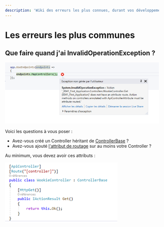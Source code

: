 ```yaml
---
description: 'Wiki des erreurs les plus connues, durant vos développements d''application'
---
```


# Les erreurs les plus communes

## Que faire quand j'ai InvalidOperationException ?

![](../../.gitbook/assets/image%20%281%29.png)

Voici les questions à vous poser :

* Avez-vous créé un Controller héritant de [ControllerBase](https://docs.microsoft.com/en-us/dotnet/api/microsoft.aspnetcore.mvc.controllerbase?view=aspnetcore-3.0) ?
* Avez-vous ajouté [l'attribut de routage](https://docs.microsoft.com/en-us/dotnet/api/microsoft.aspnetcore.mvc.routeattribute?view=aspnetcore-3.0) sur au moins votre Controller ? 

Au minimum, vous devez avoir ces attributs :

![](../../.gitbook/assets/image%20%2810%29.png)



